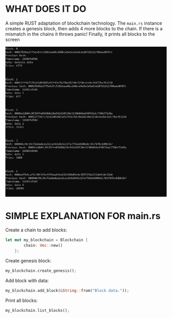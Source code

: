 
# WHAT DOES IT DO

A simple RUST adaptation of blockchain technology. The `main.rs` instance creates a genesis block, then adds 4 more blocks to the chain. If there is a mismatch in the chains it throws panic! Finally, it prints all blocks to the screen

![IMGS](images/image.png)

# SIMPLE EXPLANATION FOR main.rs

Create a chain to add blocks:
```rust
let mut my_blockchain = Blockchain {
        chain: Vec::new()
    };
```


Create genesis block:
```rust
my_blockchain.create_genesis();
```

Add block with data:
```rust
my_blockchain.add_block(&String::from("Block data."));
```


Print all blocks:
```rust
my_blockchain.list_blocks();
```
